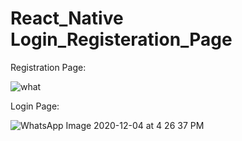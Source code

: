 # React_Native Login_Registeration_Page

Registration Page:

![what](https://user-images.githubusercontent.com/75477289/101155873-c5921900-364d-11eb-82f7-63363211670b.jpeg)

Login Page:

![WhatsApp Image 2020-12-04 at 4 26 37 PM](https://user-images.githubusercontent.com/75477289/101156038-00944c80-364e-11eb-8380-e942bc757068.jpeg)
